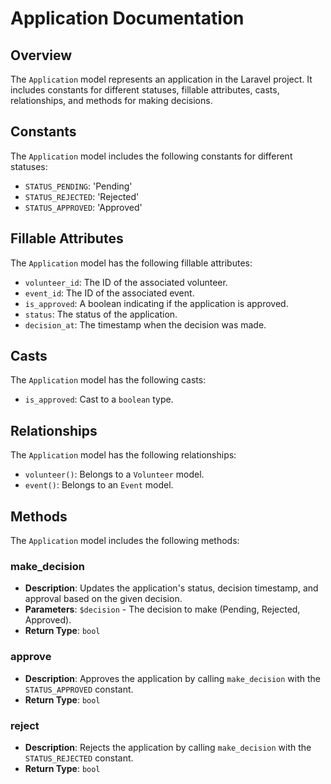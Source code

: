 # Application Documentation

## Overview

The `Application` model represents an application in the Laravel project. It includes constants for different statuses, fillable attributes, casts, relationships, and methods for making decisions.

## Constants

The `Application` model includes the following constants for different statuses:

- `STATUS_PENDING`: 'Pending'
- `STATUS_REJECTED`: 'Rejected'
- `STATUS_APPROVED`: 'Approved'

## Fillable Attributes

The `Application` model has the following fillable attributes:

- `volunteer_id`: The ID of the associated volunteer.
- `event_id`: The ID of the associated event.
- `is_approved`: A boolean indicating if the application is approved.
- `status`: The status of the application.
- `decision_at`: The timestamp when the decision was made.

## Casts

The `Application` model has the following casts:

- `is_approved`: Cast to a `boolean` type.

## Relationships

The `Application` model has the following relationships:

- `volunteer()`: Belongs to a `Volunteer` model.
- `event()`: Belongs to an `Event` model.

## Methods

The `Application` model includes the following methods:

### make_decision

- **Description**: Updates the application's status, decision timestamp, and approval based on the given decision.
- **Parameters**: `$decision` - The decision to make (Pending, Rejected, Approved).
- **Return Type**: `bool`

### approve

- **Description**: Approves the application by calling `make_decision` with the `STATUS_APPROVED` constant.
- **Return Type**: `bool`

### reject

- **Description**: Rejects the application by calling `make_decision` with the `STATUS_REJECTED` constant.
- **Return Type**: `bool`